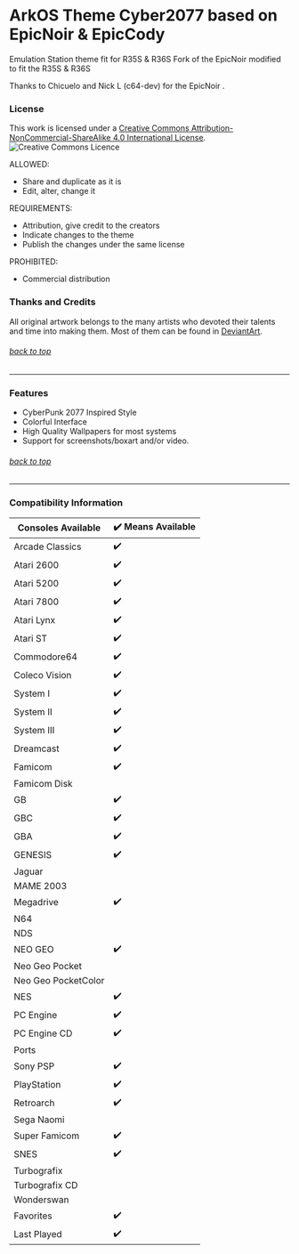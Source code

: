 # ArkOS Theme Cyber2077 based on EpicNoir & EpicCody
Emulation Station theme fit for R35S & R36S
Fork of the EpicNoir modified to fit the R35S & R36S

Thanks to Chicuelo and Nick L (c64-dev) for the EpicNoir .

### License

This work is licensed under a [Creative Commons Attribution-NonCommercial-ShareAlike 4.0 International License](http://creativecommons.org/licenses/by-nc-sa/4.0/). \
![Creative Commons Licence](https://i.creativecommons.org/l/by-nc-sa/4.0/88x31.png "Creative Commons Licence")

ALLOWED:
- Share and duplicate as it is
- Edit, alter, change it

REQUIREMENTS:
- Attribution, give credit to the creators
- Indicate changes to the theme
- Publish the changes under the same license

PROHIBITED:
- Commercial distribution
### Thanks and Credits

All original artwork belongs to the many artists who devoted their talents and time into making them. 
Most of them can be found in [DeviantArt](http://www.deviantart.com/).

###### [back to top](https://github.com/AeolusUX/ArkOS-theme-Cyber2077)

---

### Features

* CyberPunk 2077 Inspired Style
* Colorful Interface
* High Quality Wallpapers for most systems
* Support for screenshots/boxart and/or video.

###### [back to top](https://github.com/AeolusUX/ArkOS-theme-Cyber2077)


---
### Compatibility Information

<html xmlns:o="urn:schemas-microsoft-com:office:office"
xmlns:x="urn:schemas-microsoft-com:office:excel"
xmlns="http://www.w3.org/TR/REC-html40">

<head>

<meta name=ProgId content=Excel.Sheet>
<meta name=Generator content="Microsoft Excel 15">
<link id=Main-File rel=Main-File
href="file:///C:/Users/ADMINI~1/AppData/Local/Temp/msohtmlclip1/01/clip.htm">
<link rel=File-List
href="file:///C:/Users/ADMINI~1/AppData/Local/Temp/msohtmlclip1/01/clip_filelist.xml">

</head>

<body link="#0563C1" vlink="#954F72">


Consoles Available | ✔️ Means Available
-- | --
Arcade Classics | ✔️
Atari 2600 | ✔️
Atari 5200 | ✔️
Atari 7800 | ✔️
Atari Lynx | ✔️
Atari ST | ✔️
Commodore64 | ✔️
Coleco Vision | ✔️
System I | ✔️
System II | ✔️
System III | ✔️
Dreamcast | ✔️
Famicom | ✔️
Famicom Disk |  
GB | ✔️
GBC | ✔️
GBA | ✔️
GENESIS | ✔️
Jaguar |  
MAME 2003 |  
Megadrive | ✔️
N64 |  
NDS |  
NEO GEO | ✔️
Neo Geo Pocket |  
Neo Geo PocketColor |  
NES | ✔️
PC Engine | ✔️
PC Engine CD | ✔️
Ports |  
Sony PSP | ✔️
PlayStation | ✔️
Retroarch | ✔️
Sega Naomi |  
Super Famicom | ✔️
SNES | ✔️
Turbografix |  
Turbografix CD |  
Wonderswan |  
Favorites | ✔️
Last Played | ✔️



</body>

</html>

